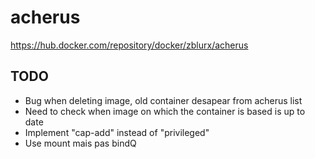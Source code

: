 # acherus

<https://hub.docker.com/repository/docker/zblurx/acherus>

## TODO

- Bug when deleting image, old container desapear from acherus list
- Need to check when image on which the container is based is up to date
- Implement "cap-add" instead of "privileged"
- Use mount mais pas bindQ
